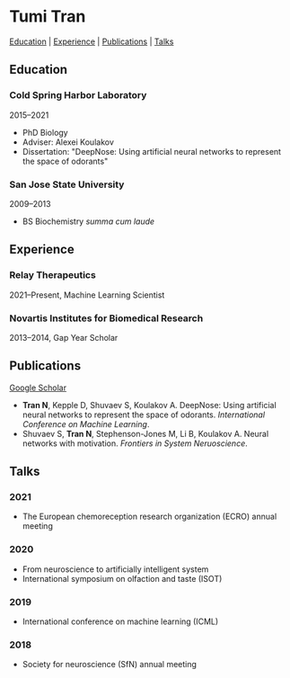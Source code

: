 # Tumi Tran

[Education](#education) | [Experience](#experience) | [Publications](#publications) | [Talks](#talks)

## Education

### Cold Spring Harbor Laboratory
2015&ndash;2021

* PhD Biology
* Adviser: Alexei Koulakov
* Dissertation: "DeepNose: Using artificial neural networks to represent the space of odorants"

### San Jose State University 
2009&ndash;2013

* BS Biochemistry _summa cum laude_

## Experience

### Relay Therapeutics
2021&ndash;Present, Machine Learning Scientist

### Novartis Institutes for Biomedical Research
2013&ndash;2014, Gap Year Scholar

## Publications

[Google Scholar](https://scholar.google.com/citations?user=dciBLRUAAAAJ&hl=en)

* __Tran N__, Kepple D, Shuvaev S, Koulakov A. DeepNose: Using artificial neural networks to represent the space of odorants. _International Conference on Machine Learning_.
* Shuvaev S, __Tran N__, Stephenson-Jones M, Li B, Koulakov A. Neural networks with motivation. _Frontiers in System Neruoscience_.

## Talks

### 2021
* The European chemoreception research organization (ECRO) annual meeting

### 2020

* From neuroscience to artificially intelligent system
* International symposium on olfaction and taste (ISOT)

### 2019
* International conference on machine learning (ICML)

### 2018
* Society for neuroscience (SfN) annual meeting


